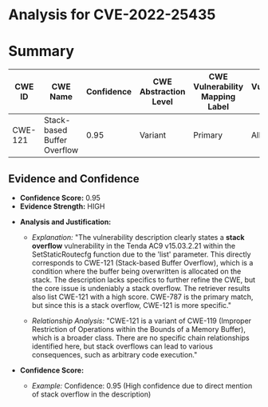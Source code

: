 # Analysis for CVE-2022-25435

# Summary
| CWE ID | CWE Name | Confidence | CWE Abstraction Level | CWE Vulnerability Mapping Label | CWE-Vulnerability Mapping Notes |
|---|---|---|---|---|---|
| CWE-121 | Stack-based Buffer Overflow | 0.95 | Variant | Primary | Allowed |

## Evidence and Confidence

*   **Confidence Score:** 0.95
*   **Evidence Strength:** HIGH

- **Analysis and Justification:**  
  - *Explanation:* "The vulnerability description clearly states a **stack overflow** vulnerability in the Tenda AC9 v15.03.2.21 within the SetStaticRoutecfg function due to the 'list' parameter. This directly corresponds to CWE-121 (Stack-based Buffer Overflow), which is a condition where the buffer being overwritten is allocated on the stack. The description lacks specifics to further refine the CWE, but the core issue is undeniably a stack overflow. The retriever results also list CWE-121 with a high score. CWE-787 is the primary match, but since this is a stack overflow, CWE-121 is more specific."
  
  - *Relationship Analysis:* "CWE-121 is a variant of CWE-119 (Improper Restriction of Operations within the Bounds of a Memory Buffer), which is a broader class. There are no specific chain relationships identified here, but stack overflows can lead to various consequences, such as arbitrary code execution."

- **Confidence Score:**  
  - *Example:* Confidence: 0.95 (High confidence due to direct mention of stack overflow in the description)